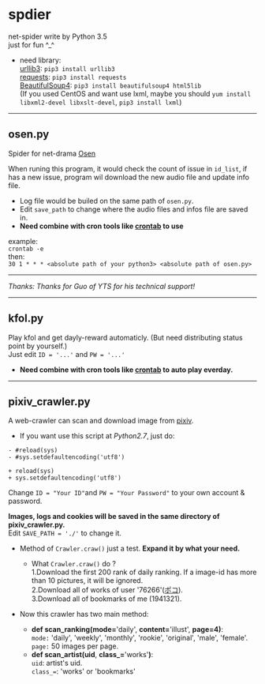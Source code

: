 # spdier
net-spider write by Python 3.5  
just for fun ^_^

* need library:  
[urllib3](https://urllib3.readthedocs.io/en/latest/): `pip3 install urllib3`  
[requests](http://docs.python-requests.org/en/master/): `pip3 install requests`  
[BeautifulSoup4](https://www.crummy.com/software/BeautifulSoup/bs4/doc/): `pip3 install beautifulsoup4 html5lib`  
(If you used CentOS and want use lxml, maybe you should `yum install libxml2-devel libxslt-devel`, `pip3 install lxml`)  

***

## osen.py

Spider for net-drama [Osen](http://www.onsen.ag/program/home/)  

When runing this program, it would check the count of issue in `id_list`, if has a new issue, program wil download the new audio file and update info file.

* Log file would be builed on the same path of `osen.py`.  
* Edit `save_path` to change where the audio files and infos file are saved in.  
* **Need combine with cron tools like [crontab](http://www.computerhope.com/unix/ucrontab.htm) to use**

example:  
`crontab -e`  
then:  
`30 1 * * * <absolute path of your python3> <absolute path of osen.py>`  

***
*Thanks: Thanks for Guo of YTS for his technical support!*  

***

## kfol.py

Play kfol and get dayly-reward automaticly. (But need distributing status point by yourself.)  
Just edit `ID = '...'` and `PW = '...'`

* **Need combine with cron tools like [crontab](http://www.computerhope.com/unix/ucrontab.htm) to auto play everday.**

***

## pixiv_crawler.py

A web-crawler can scan and download image from [pixiv](http://www.pixiv.net).

* If you want use this script at *Python2.7*, just do:
```
- #reload(sys)
- #sys.setdefaultencoding('utf8')

+ reload(sys)
+ sys.setdefaultencoding('utf8')
```

Change `ID = "Your ID"`and `PW = "Your Password"` to your own account & password.

**Images, logs and cookies will be saved in the same directory of pixiv_crawler.py.**  
Edit `SAVE_PATH = './'` to change it.

* Method of `Crawler.craw()` just a test. **Expand it by what your need.**  
  * What `Crawler.craw()` do ?  
    1.Download the first 200 rank of daily ranking. If a image-id has more than 10 pictures, it will be ignored.  
    2.Download all of works of user '76266'([ポコ](http://www.pixiv.net/member.php?id=76266)).  
    3.Download all of bookmarks of me (1941321).  
    
* Now this crawler has two main method:  
  * **def scan_ranking(mode=**'daily', **content=**'illust', **page=**4**)**:  
    `mode:` 'daily', 'weekly', 'monthly', 'rookie', 'original', 'male', 'female'.  
    `page:` 50 images per page.  
  * **def scan_artist(uid**, **class_=**'works'**)**:  
    `uid`: artist's uid.  
    `class_=`: 'works' or 'bookmarks'  
